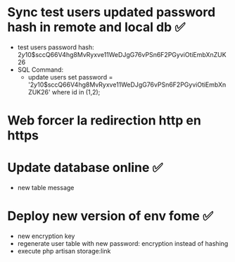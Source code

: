 # Sync test users updated password hash in remote and local db ✅
- test users password hash: $2y$10$sccQ66V4hg8MvRyxve11WeDJgG76vPSn6F2PGyviOtiEmbXnZUK26
- SQL Command: 
    * update users set password = '$2y$10$sccQ66V4hg8MvRyxve11WeDJgG76vPSn6F2PGyviOtiEmbXnZUK26' where id in (1,2);

# Web forcer la redirection http en https

# Update database online ✅
- new table message

# Deploy new version of env fome ✅
- new encryption key
- regenerate user table with new password: encryption instead of hashing
- execute php artisan storage:link